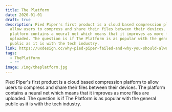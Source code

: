 ```yaml
---
title: The Platform
date: 2020-01-01
draft: true
description: Pied Piper's first product is a cloud based compression platform to
  allow users to compress and share their files between their devices. The
  platform contains a neural net which means that it improves as more files are
  uploaded. The question is if The Platform is as popular with the general
  public as it is with the tech industry.
link: https://uxdesign.cc/why-pied-piper-failed-and-why-you-should-always-test-with-real-users-b00c2ba40f9e
tags:
  - ThePlatform
  - ""
image: /img/theplatform.jpg
---
```

Pied Piper's first product is a cloud based compression platform to allow users to compress and share their files between their devices. The platform contains a neural net which means that it improves as more files are uploaded. The question is if The Platform is as popular with the general public as it is with the tech industry.